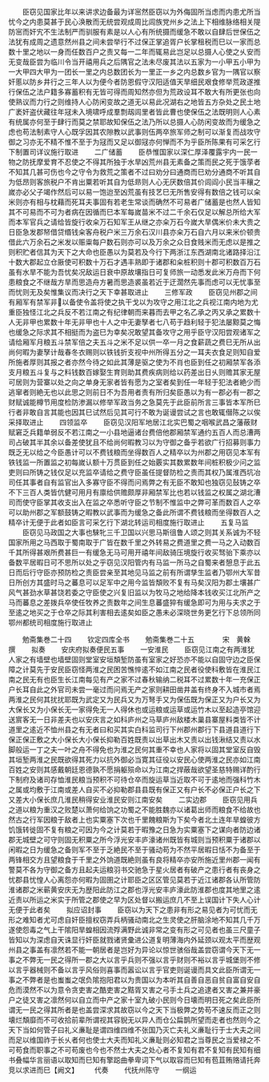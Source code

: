 <!-- { "loadSidebar": true } -->
　　臣窃见国家比年以来讲求边备最为详宻然臣窃以为外侮固所当虑而内患尤所当忧今之内患莫甚于民心涣散而无统尝观成周比闾族党州乡之法上下相维脉络相关隄防宻而奸宄不生法制严而驯服有素是以人心有所统摄而缓急不敢以自肆后世保伍之法犹有成周之遗意然州县之间未尝举行不过保正掌追胥户长掌租税而巳以一家而总数十里之地以一身而任数百户之责又每一二年而辄易此岂足以总摄人心使之乆安而无变哉臣尝为临川令当开禧用兵之后隅官之法未尽废其法以五家为一小甲五小甲为一大甲四大甲为一团长一里之内总数团长为一里正一乡之内总数乡官为一隅官以察奸慝以防乡井行之三年人以为便今者防恩假守汉阳适值天旱细民艰食修举荒政遂推行保伍之法户籍多寡蓄积有无皆可得而周知然亦但为荒政设耳不敢大有所更张也向使熟议而力行之则维持人心防闲变故之道无以易此况湖右之地皆五方杂处之民土地广袤奸盗伏藏往年冦未入境啸呼成羣剽刼闾里者皆此曹也使保伍之法既明则人心素有统属亦何至于肆行而莫之禁耶故知保伍之法乃所以总摄人心防闲变故而为缓急之虑也苟法制素守人心既孚因其农隙教以武事则伍两卒旅军师之制可以渐复而战攻守御之习亦无不精不惟不至于为冦而又足以御冦亦何惮而不为乎臣所陈果有可采乞行下制置司详议施行取进
　　二广储蓄
　　臣恭惟国家以深仁厚泽覆露宇内一民一物之防抚摩爱育不忍使之不得其所独于水旱凶荒州县无素备之策而民之死于饿莩者不知其几甚可伤也今之守令为救荒之策者不过曰劝分曰通商而巳劝分通商不听其自为低昂则客旅税户不肯出粟若听其自为低昻则人心无厌数倍其价闾阎小民当丰穰之嵗亦必父子竭作然后可以易一饱迨至凶荒虽有技艺巳无所售安得有数倍之钱可以籴米则亦有相与枕藉而死耳夫事固有若老生常谈而确然不可易者广储蓄是也然人皆知其不可易而不可为者病在因循而巳本军每嵗苗米不过二千余石仅足以解总所给大军而本军官兵之请给皆旋行收籴万石知军王从继之亦籴万石今嵗大旱偶米价未大贵之日臣急发郡帑借贷缗钱籴客舟税户米三万余石汉川县亦籴万石自六月以来米价顿贵借此六万余石之米发以赈粜每户数石则亦可以及万余之众日食贱米而无虑以是推之则积贮者信其为天下之大命也臣愚以为莫若及今行下两浙江东西湖南北诸路择沿江十数大郡起立仓厫使可积数十万石才遇丰熟即于诸郡和籴桩积则十郡可积数百万石虽有水旱不能为吾忧矣况敌运日衰中原故壤指日可复师旅一动悉发此米万舟而下何患粮食之不继哉方旱而思造舟方暑而思造裘虽若近于迂濶然先事而虑可以无忧事至而忧则无及矣惟集议而决行之天下幸甚取进止
　　三修军政
　　臣窃见州郡之间有厢军有禁军非以备使令盖将使之执干戈以为攻守之用江北之兵视江南内地为尤重臣独怪江北之兵反不若江南之有纪律朝而来暮而去甲之名乙承之丙又承之累数十人无非甲也累数十年无非甲也十人之中无妻孥者七八苟于趋利轻于犯法屡黥莫之悔也缓急之际求其不相挺而为盗巳为幸矣况敢望其备攻守之用乎臣守汉阳尝观诸军之请给厢军月粮五斗禁军倍之夫五斗之米不足以供一卒一月之食薪蔬之费巳无所从出尚何暇为妻孥计哉春冬衣赐则以铁钱折支视中州所得五分之一耳夫衣食足则知自爱所施者厚则其报之者亦然今待之如此其薄是驱之使为不肖也臣到任之初厢禁军各添支月粮五斗复与之料钱数百嫁娶生育则助其费疾病则给以药差出日乆则赡其家无屋可居则为营寨以处之向之单身无家者皆有愿为之室者矣到任一年轻于犯法者絶少而逃窜者则絶无也以此思之则前日不为吾用者责有所归矣臣愚以为有一郡必有一郡之财赋诚能樽节用度检防渗漏以修举军政当务之急莫先于此臣前所言三事皆本军所巳行者非敢自言其能也因其巳试然后见其可行不敢为诞谩尝试之言也敢辄僣陈之以俟采择取进止
　　四领监卒
　　臣窃见汉阳军地居江北实巴蜀之咽喉武昌之藩蔽财赋窘乏兵籍单弱反不若江南之一小县地逼诸台费倍他郡厢禁军通约五百人而总漕两司占破其半其余以备差使犹且不给尚何暇教习以为守御之备乎若欲广行招募则事力既乏无以给之今臣愚计可以不费钱粮而坐得数百人之精卒以为州郡之用窃见本军有铁钱监一所置监之初每嵗认额十万贯臣到任之始覈实其数累数年间桩积极少问之监吏则曰所铸之钱仅足以充监卒请给之费守臣虽任提督防检之责而其权乃属淮西坑冶司任其事者自有监官出入多寡守臣不得而问焉弊之有无臣不敢知也独窃见鼔铸之卒不下三百人类皆伉健可用月有廪给供赡颇厚非厢禁军比也若以钱监之权属之湖北漕司而使守臣掌其收支出入在监之卒悉听守臣之节制不惟监中之弊可革而数百人之卒可以助州郡之军额鼓铸之暇教以武事而为缓急之备此所谓不费钱粮而坐得数百人之精卒计无便于此者如臣言可采乞行下湖北转运司相度施行取进止
　　五复马监
　　臣窃见马政国之大事也騋牝三千卫国以兴思马斯徂鲁人颂之则其关系诚为不轻国家所用之马西取于蜀南取于广皆在数千里之外转易之费道里之费一马之入动数百千其所得甚艰所费甚巨一有缓急无马可用开禧年间敌骑压境旋行收买驽骀下乘亦以备数平居暇日可不思所以处之乎窃见汉阳管内有马监一所马之自蜀来者憩息于此五日而后行守臣亦预防检之责臣尝亲至其地见马监之前有所谓孳生监者乃鄂州大军昔日所创方其盛时马之蕃息可以足军中之用今监皆頽败不复有马矣汉阳为郡土壤甚广风气甚劲水草甚饶若委之守臣使之兴复旧监以为牧马之地给降本钱收买江北所产之马而蕃息之差拨兵卒使任牧养之责数年之间生息蕃盛猝有缓急即可为用与夫求之于至逺之地买之于仓卒之际其利害相去逺矣如臣之愚未必深晓世务更乞行下总领所同鄂州都统司相度施行取进止




　　勉斋集巻二十四
　　钦定四库全书
　　勉斋集巻二十五　　　　宋　黄榦　撰
　　拟奏
　　安庆府拟奏便民五事
　　一安淮民
　　臣窃见江南之有两淮犹人家之有墙壁也墙壁固则堂室安垣頽堑防虽有室家之好恐亦不能以自固守边之臣保障之计莫先于安民臣窃怪两淮之民困苦憔悴逺不如江南之民者役使科敷皆在淮民江南之民无有也臣生长江南每见有产之家不过春秋输纳二税耳不过累数十年一充保正户长耳自此之外官司未尝一毫过而问焉无产之家则耕田凿井盖有终身不入城市者焉两淮之民何其扰扰耶既为武定又为民兵又为万弩手又为保伍既为保正又为户长又为大保长又为小保长无一家得免无一人得休也或运粮或运草或运竹木以至起造亭馆迎送賔客无一日非差夫也以安庆言之如科庐州之马草庐州敌楼木巢县寨屋料类皆不计道里之逺近不恤州县之有无者曰和买其实白科监司行下州郡州郡行下县道县道行下保正保正敷之大小保长大小保长抑勒百姓既责以出草出木又责以出钱湫结又责以水脚般运一丁之夫一叶之舟不得免也为淮之民何其重不幸也人家将以固其堂室反自毁其垣堑两淮之民既欲得其死力以抗外御必当寛其征役以安民心使两淮之民亦如江南百姓之安则其感戴朝廷恩德孰不愿捐躯殒命以为江南之捍蔽哉欲望圣慈特赐详酌行下制府及诸司存恤淮民粮当预积不可待仓卒而旋运草当近取不可于逺地而强科竹木之属或均敷于江南或差人自买不必抑勒郡县县既有保正又有户长不必保正户长之下又差大小保长庶几淮民稍得安业淮民安则江南安矣
　　二实边郡
　　臣窃见用兵之道以粮为重汉之败楚以萧何给饷之功蜀之不能胜魏亦以诸葛出师而粮食不给故也然古之行军因粮于敌者上也实粟塞下次也千里餽粮斯为下矣今者北土连年旱蝗彼方饥饿转徙固不复有粮之可因为今之计莫若于暇豫之日急为实粟塞下之谋向者防边诸郡无城壁之可守则固无积粟之所今浮光安丰庐濠诸州既皆有城则当预积粟于诸郡以闲暇之日为缓急之备则军不至于乏絶民不至于骚动苟为不然平居暇日恬不为备至于两锋相交方且望粮食于千里之外饷道既絶则虽有良将精卒亦安所施近里州郡一闻有警莫不各为守御之备方且起夫运粮羽书交驰急于星火居者有破产之患行者有丧身之忧郡县忧惶人心离怨亦何暇为固圉之计耶臣之区区管见莫若于近江诸郡各认所管防淮诸郡之米蕲黄安庆无为歴阳此防江之郡也浮光安丰庐濠此防淮郡也度其地里之逺近责以所运之米实于所管之郡使之早为区处督以搬运庶几不至上误国计下失人心计无便于此者矣
　　拟应诏封事
　　臣窃以为天下之患非有形之易见者为可忧而无形之难知者尤可虑自奸臣擅权窃弄兵柄骚动南北之生灵使之肝脑涂地不知其几千万遂使怨毒之气上干隂阳旱蝗相因流殍满野此诚非常之变有形之可见者也虽三尺童子皆知以为深虑自天诛显行奸臣就戮诸贤彚进公道复明薄海内外延颈以观太平而歴观州县之事盖有凛然若不能一朝居者是岂好为异论以惊世骇俗哉盖尝窃谓今天下无一事之不弊无一民之得所一郡之大以言乎兵则不强以言乎财则不裕以言乎城堡则不修以言乎器械则不备以言乎风俗则喜事而嚣讼以言乎官吏则诞谩而具文此臣所谓无一事之不弊者是也蚩蚩之氓负隂抱阳君以为贵国以为本听其自善自恶自贫自富自安自危而漠然不以为意令贪吏害之酷吏害之黠胥又害之弓手土兵之追逮者又害之兼并豪户之徒又害之凛然何以自立而中产之家十室九破小民则今日壊而明日死之矣此臣所谓无一民之得其所者是也盖尝深求其故窃以今之天下当极弊之势苟不速反而正之则壊烂頽靡而不可收拾前辈所谓视其容貎无以异人而仓公扁鹊所望而走者也然则今之天下当如何管子曰礼义亷耻是谓四维四维不张国乃灭亡夫礼义亷耻行于士大夫之间而足以维国祚于长乆者何也使士大夫而知礼义亷耻则必知君之当尊民之当爱禄之不可苟食而职事之不可苟废也今也不然士大夫之处心者不复知有君不复知有民知有细书叠幅华言丽语以取知而巳知有擎跽曲拳卑词下气以取容而巳知有苞苴贿赂请托奔竞以求进而巳【阙文】
　　代奏
　　代抚州陈守
　　一纲运
